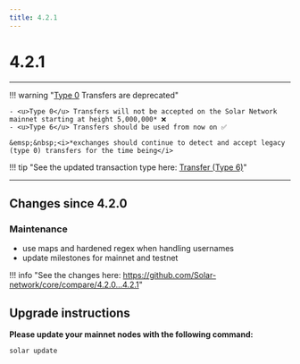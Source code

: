 ```yaml
---
title: 4.2.1
---
```


# 4.2.1

---

!!! warning "<u>Type 0</u> Transfers are deprecated"

    - <u>Type 0</u> Transfers will not be accepted on the Solar Network mainnet starting at height 5,000,000* ❌
    - <u>Type 6</u> Transfers should be used from now on ✅

    &emsp;&nbsp;<i>*exchanges should continue to detect and accept legacy (type 0) transfers for the time being</i>

!!! tip "See the updated transaction type here: [Transfer (Type 6)](/core/transactions/types/transfer)"

---

## Changes since 4.2.0

### Maintenance

- use maps and hardened regex when handling usernames
- update milestones for mainnet and testnet

!!! info "See the changes here: <a href="https://github.com/Solar-network/core/compare/4.2.0...4.2.1" target="_blank" rel="noopener noreferrer">https://github.com/Solar-network/core/compare/4.2.0...4.2.1</a>"

## Upgrade instructions

**Please update your mainnet nodes with the following command:**

```bash
solar update
```
